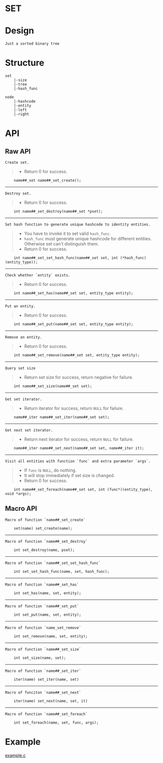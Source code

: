# SET

# Design

	Just a sorted binary tree

# Structure

	set
		|-size
		|-tree
		|-hash_func

	node
		|-hashcode
		|-entity
		|-left
		|-right

# API

## Raw API

	Create set.

> * Return 0 for success.

```
	name##_set name##_set_create();
```

---

	Destroy set.

> * Return 0 for success.

```
	int name##_set_destroy(name##_set *pset);
```

---

	Set hash function to generate unique hashcode to identity entities.

> * You have to invoke it to set valid `hash_func`.
> * `hash_func` must generate unique hashcode for different entities. Otherwise set can't distinguish them.
> * Return 0 for success.

```
	int name##_set_set_hash_func(name##_set set, int (*hash_func)(entity_type));
```

---

	Check whether `entity` exists.

> * Return 0 for success.

```
	int name##_set_has(name##_set set, entity_type entity);
```

---

	Put an entity.

> * Return 0 for success.

```
	int name##_set_put(name##_set set, entity_type entity);
```

---

	Remove an entity.

> * Return 0 for success.

```
	int name##_set_remove(name##_set set, entity_type entity);
```

---

	Query set size

> * Return set size for success, return negative for failure.

```
	int name##_set_size(name##_set set);
```

---

	Get set iterator.

> * Return iterator for success, return `NULL` for failure.

```
	name##_iter name##_set_iter(name##_set set);
```

---

	Get next set iterator.

> * Return next iterator for success, return `NULL` for failure.

```
	name##_iter name##_set_next(name##_set set, name##_iter it);
```

---

	Visit all entities with function `func` and extra parameter `args`.

> * If `func` is `NULL`, do nothing.
> * It will stop immediately if set size is changed.
> * Return 0 for success.

```
	int name##_set_foreach(name##_set set, int (func*)(entity_type), void *args);
```

## Macro API

	Macro of function `name##_set_create`

```
	set(name) set_create(name);
```

---

	Macro of function `name##_set_destroy`

```
	int set_destroy(name, pset);
```

---

	Macro of function `name##_set_set_hash_func`

```
	int set_set_hash_func(name, set, hash_func);
```

---

	Macro of function `name##_set_has`

```
	int set_has(name, set, entity);
```

---

	Macro of function `name##_set_put`

```
	int set_put(name, set, entity);
```

---

	Macro of function `name_set_remove`

```
	int set_remove(name, set, entity);
```

---

	Macro of function `name##_set_size`

```
	int set_size(name, set);
```

---

	Macro of function `name##_set_iter`

```
	iter(name) set_iter(name, set)
```

---

	Macro of funciton `name##_set_next`

```
	iter(name) set_next(name, set, it)
```

---

	Macro of function `name##_set_foreach`

```
	int set_foreach(name, set, func, args);
```

# Example

[example.c](example.c)
